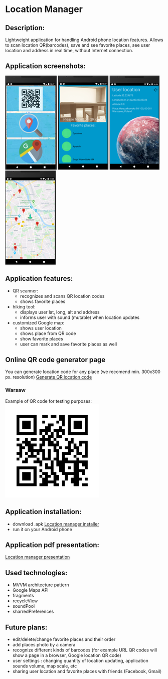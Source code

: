 # Location Manager

## Description:
  Lightweight application for handling Android phone location features. Allows to scan location QR(barcodes), save and see favorite places, see user location and address in real time, without Internet connection. 
  
## Application screenshots:
![Game process](https://github.com/Harnet69/Location/blob/master/app/GitHubMediaFile/main_screen_v.png)
![Game process](https://github.com/Harnet69/Location/blob/master/app/GitHubMediaFile/QR_scan_fav_pl.png)
![Game process](https://github.com/Harnet69/Location/blob/master/app/GitHubMediaFile/hike.png)
![Game process](https://github.com/Harnet69/Location/blob/master/app/GitHubMediaFile/Google_maps.png)

## Application features: 
- QR scanner:
   - recognizes and scans QR location codes
   - shows favorite places
- hiking tool:
   - displays user lat, long, alt and address
   - informs user with sound (mutable) when location updates
- customized Google map:
   - shows user location
   - shows place from QR code
   - show favorite places
   - user can mark and save favorite places as well
   
## Online QR code generator page
You can generate location code for any place (we recomend min. 300x300 px. resolution)
[Generate QR location code](https://qrickit.com/qrickit_apps/qrickit_qrcode_creator_text.php)
### Warsaw
Example of QR code for testing purposes: 
![Game process](https://github.com/Harnet69/Location/blob/master/app/GitHubMediaFile/Warsaw.png)

## Application installation:
- download .apk [Location manager installer](https://drive.google.com/file/d/1ei8HSaC6wGgUoAcRrGC3ehEx4yVbQVt9/view?usp=sharing)
- run it on your Android phone

## Application pdf presentation: 
[Location manager presentation](https://drive.google.com/file/d/1DdzJGwpPzItiWG67BYHCk3LdBrFXkCwb/view?usp=sharing)

## Used technologies:
- MVVM architecture pattern
- Google Maps API
- fragments
- recycleView
- soundPool
- sharredPreferences

## Future plans:
- edit/delete/change favorite places and their order
- add places photo by a camera
- recognize different kinds of barcodes (for example URL QR codes will show a page in a browser, Google location QR code)
- user settings : changing quantity of location updating, application sounds volume, map scale, etc
- sharing user location and favorite places with friends (Facebook, Gmail)
